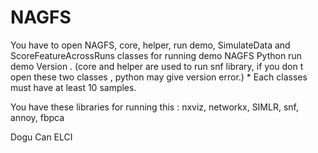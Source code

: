 # NAGFS 
You have to open NAGFS, core, helper, run demo, SimulateData and ScoreFeatureAcrossRuns classes for running demo NAGFS Python run demo Version .
(core and helper are used to run snf library, if you don t open these two classes , python may give version error.)
*
Each classes must have at least 10 samples.

You have these libraries for running this :
nxviz,
networkx,
SIMLR,
snf,
annoy,
fbpca

Dogu Can ELCI
